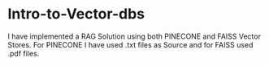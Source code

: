 # Intro-to-Vector-dbs
I have implemented a RAG Solution using both PINECONE and FAISS Vector Stores. For PINECONE I have used .txt files as Source and for FAISS used .pdf files.

